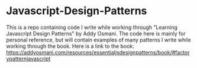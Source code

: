 # Javascript-Design-Patterns
This is a repo containing code I write while working through "Learning Javascript Design Patterns" by Addy Osmani. The code here is mainly for personal reference, but will contain examples of many patterns I write while working through the book.
Here is a link to the book: https://addyosmani.com/resources/essentialjsdesignpatterns/book/#factorypatternjavascript
